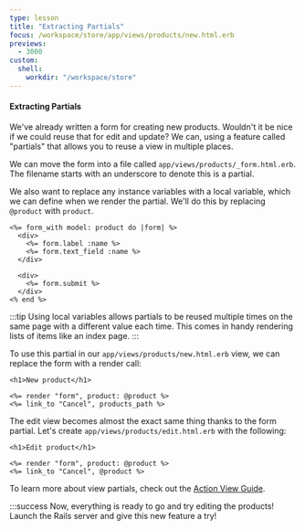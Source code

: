 ```yaml
---
type: lesson
title: "Extracting Partials"
focus: /workspace/store/app/views/products/new.html.erb
previews:
  - 3000
custom:
  shell:
    workdir: "/workspace/store"
---
```


#### Extracting Partials

We've already written a form for creating new products. Wouldn't it be nice if
we could reuse that for edit and update? We can, using a feature called
"partials" that allows you to reuse a view in multiple places.

We can move the form into a file called `app/views/products/_form.html.erb`. The
filename starts with an underscore to denote this is a partial.

We also want to replace any instance variables with a local variable, which we
can define when we render the partial. We'll do this by replacing `@product`
with `product`.

```erb {1}
<%= form_with model: product do |form| %>
  <div>
    <%= form.label :name %>
    <%= form.text_field :name %>
  </div>

  <div>
    <%= form.submit %>
  </div>
<% end %>
```

:::tip
Using local variables allows partials to be reused multiple times on the
same page with a different value each time. This comes in handy rendering lists
of items like an index page.
:::

To use this partial in our `app/views/products/new.html.erb` view, we can
replace the form with a render call:

```erb {3}
<h1>New product</h1>

<%= render "form", product: @product %>
<%= link_to "Cancel", products_path %>
```

The edit view becomes almost the exact same thing thanks to the form partial.
Let's create `app/views/products/edit.html.erb` with the following:

```erb {3}
<h1>Edit product</h1>

<%= render "form", product: @product %>
<%= link_to "Cancel", @product %>
```

To learn more about view partials, check out the
[Action View Guide](https://guides.rubyonrails.org/action_view_overview.html).

:::success
Now, everything is ready to go and try editing the products! Launch the Rails server and give this new feature a try!
